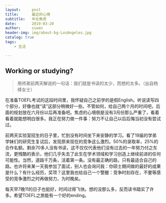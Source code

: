 ```yaml
---
layout:     post
title:      最近的心境
subtitle:   毕业焦虑
date:       2019-03-20
author:     siwen
header-img: img/about-bg-LosAngeles.jpg
catalog: true
tags:
    - 生活

---
```



## Working or studying?
> 用师弟前两天解说的一句话：我们就是书读的太少，而想的太多。（出自杨绛女士）

  在准备TOEFL考试的这段时间里，我怀疑自己之前学的是假English。听说读写四个部分，好像也就“读”这部分稍微好一些。不管如何，给自己两个月的时间吧，后面的规划放在六月份以后再准备吧。焦虑的心境倒是没有3月份那么严重了，看着看着就能想明白很多。我正在努力做一件事：努力不让自己以后后悔当初没有尝试过。

  前两天实验室招生的日子里，忙到没有时间坐下来安静的学习。看了19届的学弟学妹们的研究生复试后，发现原来现在的竞争这么激烈。50%的录取率，25%的合作名额。剩余70多人没有书读，这不仅仅代表他们没有过去的一年努力付之东流，更残酷的表示，他们几乎失去了此生在学术领域和学习创造上继续前进的任何可能性。当然，道路千万条，活着第一条。没有最正确的路，只有最适合自己的路。也许将来某一天我参加了面试，别人也会询问我：你硕士期间做的最好的成果是什么？有什么经历，奖项？这里我也给自己一个警醒：竞争时刻存在，不要等感受的竞争激烈之时再做努力，为时晚矣。

  每天早7晚11的日子也挺好，时间过得飞快。想的没那么多，反而读书踏实了许多。希望TOEFL之旅能有一个好的ending。
   
   
  

